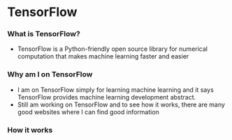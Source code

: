 # TensorFlow
### What is TensorFlow?
- TensorFlow is a Python-friendly open source library for numerical computation that makes machine learning faster and easier
### Why am I on TensorFlow
- I am on TensorFlow simply for learning machine learning and it says TensorFlow provides machine learning development abstract.
- Still am working on TensorFlow and to see how it works, there are many good websites where I can find good information
### How it works
